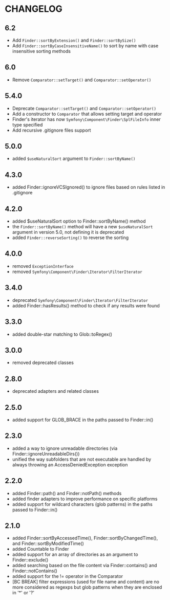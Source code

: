 # CHANGELOG

## 6.2

- Add `Finder::sortByExtension()` and `Finder::sortBySize()`
- Add `Finder::sortByCaseInsensitiveName()` to sort by name with case insensitive sorting methods

## 6.0

- Remove `Comparator::setTarget()` and `Comparator::setOperator()`

## 5.4.0

- Deprecate `Comparator::setTarget()` and `Comparator::setOperator()`
- Add a constructor to `Comparator` that allows setting target and operator
- Finder's iterator has now `Symfony\Component\Finder\SplFileInfo` inner type specified
- Add recursive .gitignore files support

## 5.0.0

- added `$useNaturalSort` argument to `Finder::sortByName()`

## 4.3.0

- added Finder::ignoreVCSIgnored() to ignore files based on rules listed in .gitignore

## 4.2.0

- added $useNaturalSort option to Finder::sortByName() method
- the `Finder::sortByName()` method will have a new `$useNaturalSort`
  argument in version 5.0, not defining it is deprecated
- added `Finder::reverseSorting()` to reverse the sorting

## 4.0.0

- removed `ExceptionInterface`
- removed `Symfony\Component\Finder\Iterator\FilterIterator`

## 3.4.0

- deprecated `Symfony\Component\Finder\Iterator\FilterIterator`
- added Finder::hasResults() method to check if any results were found

## 3.3.0

- added double-star matching to Glob::toRegex()

## 3.0.0

- removed deprecated classes

## 2.8.0

- deprecated adapters and related classes

## 2.5.0

- added support for GLOB_BRACE in the paths passed to Finder::in()

## 2.3.0

- added a way to ignore unreadable directories (via Finder::ignoreUnreadableDirs())
- unified the way subfolders that are not executable are handled by always throwing an AccessDeniedException exception

## 2.2.0

- added Finder::path() and Finder::notPath() methods
- added finder adapters to improve performance on specific platforms
- added support for wildcard characters (glob patterns) in the paths passed
  to Finder::in()

## 2.1.0

- added Finder::sortByAccessedTime(), Finder::sortByChangedTime(), and
  Finder::sortByModifiedTime()
- added Countable to Finder
- added support for an array of directories as an argument to
  Finder::exclude()
- added searching based on the file content via Finder::contains() and
  Finder::notContains()
- added support for the != operator in the Comparator
- [BC BREAK] filter expressions (used for file name and content) are no more
  considered as regexps but glob patterns when they are enclosed in '\*' or '?'
